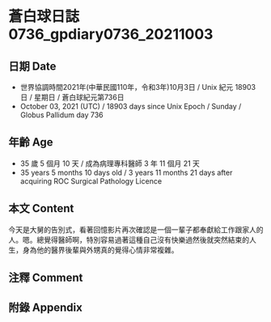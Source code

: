 [_metadata_:encoding]: - "utf-8"
[_metadata_:language]: - "zh-Hant-TW"
[_metadata_:fileformat]: - "markdown"
[_metadata_:MIME_type]: - "text/plain"
[_metadata_:markdown_version]: - "commonmark version 0.30"
[_metadata_:markdown_spec]: - "https://spec.commonmark.org/0.30/"

# 蒼白球日誌0736_gpdiary0736_20211003 #

## 日期 Date ##

* 世界協調時間2021年(中華民國110年，令和3年)10月3日 / Unix 紀元 18903 日 / 星期日 / 蒼白球紀元第736日
* October 03, 2021 (UTC) / 18903 days since Unix Epoch / Sunday / Globus Pallidum day 736

## 年齡 Age ##

* 35 歲 5 個月 10 天 / 成為病理專科醫師 3 年 11 個月 21 天
* 35 years 5 months 10 days old / 3 years 11 months 21 days after acquiring ROC Surgical Pathology Licence

## 本文 Content ##

今天是大舅的告別式，看著回憶影片再次確認是一個一輩子都奉獻給工作跟家人的人。嗯。總覺得醫師啊，特別容易過著這種自己沒有快樂過然後就突然結束的人生，身為他的醫界後輩與外甥真的覺得心情非常複雜。

## 注釋 Comment ##



## 附錄 Appendix ##

